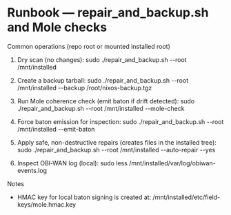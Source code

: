 # Runbook — repair_and_backup.sh and Mole checks

Common operations (repo root or mounted installed root)

1. Dry scan (no changes):
   sudo ./repair_and_backup.sh --root /mnt/installed

2. Create a backup tarball:
   sudo ./repair_and_backup.sh --root /mnt/installed --backup /root/nixos-backup.tgz

3. Run Mole coherence check (emit baton if drift detected):
   sudo ./repair_and_backup.sh --root /mnt/installed --mole-check

4. Force baton emission for inspection:
   sudo ./repair_and_backup.sh --root /mnt/installed --emit-baton

5. Apply safe, non-destructive repairs (creates files in the installed tree):
   sudo ./repair_and_backup.sh --root /mnt/installed --auto-repair --yes

6. Inspect OBI‑WAN log (local):
   sudo less /mnt/installed/var/log/obiwan-events.log

Notes
- HMAC key for local baton signing is created at: /mnt/installed/etc/field-keys/mole.hmac.key